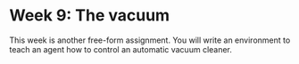 # Week 9: The vacuum
This week is another free-form assignment.
You will write an environment to teach an agent how to control an automatic vacuum cleaner.
